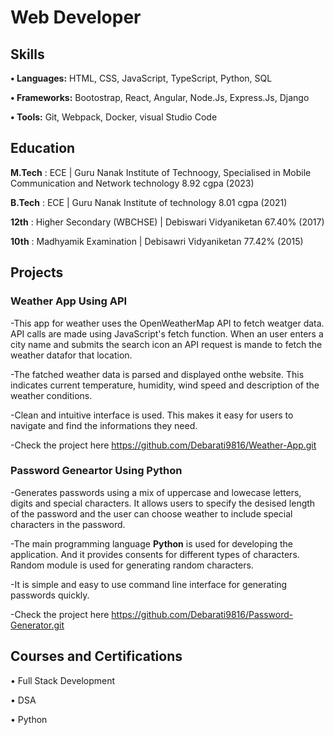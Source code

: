# Web Developer
## Skills
**•	Languages:** HTML, CSS, JavaScript, TypeScript, Python, SQL

**•	Frameworks:** Bootostrap, React, Angular, Node.Js, Express.Js, Django

**•	Tools:** Git, Webpack, Docker, visual Studio Code


## Education
**M.Tech** : ECE | Guru Nanak Institute of Technoogy, Specialised in Mobile Communication and Network technology 8.92 cgpa (2023)

**B.Tech** : ECE | Guru Nanak Institute of technology 8.01 cgpa (2021)

**12th** : Higher Secondary (WBCHSE) | Debiswari Vidyaniketan 67.40% (2017)

**10th** : Madhyamik Examination | Debisawri Vidyaniketan 77.42% (2015)


## Projects 
### Weather App Using API
-This app for weather uses the OpenWeatherMap API to fetch weatger data. API calls are made using JavaScript's fetch function. When an user enters a city name and submits the search icon an API request is mande to fetch the weather datafor that location.

-The fatched weather data is parsed and displayed onthe website. This indicates current temperature, humidity, wind speed and description of the weather conditions.

-Clean and intuitive interface is used. This makes it easy for users to navigate and find the informations they need.

-Check the project here https://github.com/Debarati9816/Weather-App.git

### Password Geneartor Using Python 
-Generates passwords using a mix of uppercase and lowecase letters, digits and special characters. It allows users to specify the desised length of the password and the user can choose weather to include special characters in the password.

-The main programming language **Python** is used for developing the application. And it provides consents for different types of characters. Random module is used for generating random characters.

-It is simple and easy to use command line interface for generating passwords quickly.

-Check the project here https://github.com/Debarati9816/Password-Generator.git


## Courses and Certifications
• Full Stack Development

• DSA

• Python


